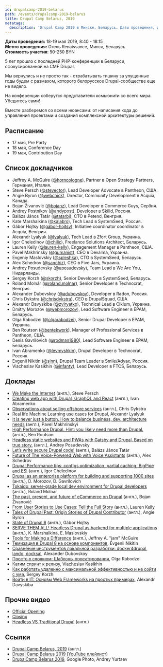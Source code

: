 ```yaml
---
id: drupalcamp-2019-belarus
path: /events/drupalcamp-2019-belarus
title: Drupal Camp Belarus, 2019
metatags:
  description: 'Drupal Camp 2019 в Минске, Беларусь. Даты проведения, докладчики, доклады.'
---
```


**Даты проведения:** 18-19 мая 2019, 8:40 - 18:15\
**Место проведения:** Отель Renaissance, Минск, Беларусь.\
**Стоимость участия:** 50-250 BYN

5 лет прошло с последней PHP-конференции в Беларуси, сфокусированной на CMF Drupal.

Мы вернулись и не просто так - отрабатывать тишину за упущенные годы будем с размахом, которого белорусское Drupal-сообществе еще не видело.

На конференции соберутся представители комьюнити со всего мира. Убедитесь сами!

Вместе разберемся со всеми нюансами: от написания кода до управления проектами и создания комплексной архитектуры решений.

## Расписание

- 17 мая, Pre Party
- 18 мая, Сonference Day
- 19 мая, Contribution Day

## Список докладчиков

- Jeffrey A. McGuire ([@horncologne](https://drupal.org/u/horncologne)), Partner в Open Strategy Partners, Германия, Италия.
- Steve Persch ([@stevector](https://drupal.org/u/stevector)), Lead Developer Advocate в Pantheon, США.
- Angie Byron ([@webchick](https://drupal.org/u/webchick)), Director, Community Development в Acquia, Канада.
- Bojan Živanović ([@bojanz](https://drupal.org/u/bojanz)), Lead Developer в Commerce Guys, Сербия.
- Andrey Postnikov ([@andypost](https://drupal.org/u/andypost)), Developer в Skilld, Россия.
- Balázs János Tatár ([@tatarbj](https://drupal.org/u/tatarbj)), CTO в Petend, Венгрия.
- Kate Marshalkina ([@kalabro](https://drupal.org/u/kalabro)), Tech Lead в SystemSeed, Россия.
- Gábor Hojtsy ([@gábor-hojtsy](https://www.drupal.org/u/gábor-hojtsy)), Initiative coordinator coordinator в Acquia, Венгрия.
- Alexandr Lyalyuk ([@lyalyuk](https://drupal.org/u/lyalyuk)), Tech Lead в Zfort Group, Украина.
- Igor Cheledinov ([@chilic](https://drupal.org/u/chilic)), Freelance Solutions Architect, Беларусь.
- Lauren Kelly ([@lauren-kelly](https://drupal.org/u/lauren-kelly)), Engagement Manager в Pantheon, США.
- Pavel Makhrinsky ([@gumanist](https://drupal.org/u/gumanist)), CEO в Devalma, Украина.
- Evgeniy Maslovskiy ([@spleshka](https://drupal.org/u/spleshka)), CTO в SystemSeed, Беларусь.
- Alex Schedrov ([@sanchiz](https://drupal.org/u/sanchiz)), CEO в Five Jars, Украина.
- Andrey Posudevsky ([@aposudevsky](https://drupal.org/u/aposudevsky)), Team Lead в We Are You, Нидерланды.
- Sergey Korzh ([@skorzh](https://drupal.org/u/skorzh)), Senior Developer в SystemSeed, Беларусь.
- Roland Molnár ([@roland.molnar](https://drupal.org/u/roland.molnar)), Senior Developer в Technocrat, Венгрия.
- Alexander Dubovskoy ([@adubovskoy](https://drupal.org/u/adubovskoy)), Developer в Radon, Россия.
- Chris Dykstra ([@chrisdykstra](https://drupal.org/u/chrisdykstra)), CEO в DrupalSquad, США.
- Alexandr Davyskiba ([@zviryatko](https://drupal.org/u/zviryatko)), Technical Lead в Ciklum, Украина.
- Dmitry Morozov ([@webmorozov](https://drupal.org/u/webmorozov)), Lead Software Engineer в EPAM, Беларусь.
- Olga Rabodzei ([@olgarabodzei](https://drupal.org/u/olgarabodzei)), Senior Drupal Developer в EPAM, Украина.
- Ben Routson ([@bentekwork](https://drupal.org/u/bentekwork)), Manager of Professional Services в Pantheon, США.
- Denis Gavrilovich ([@rodman1980](https://drupal.org/u/rodman1980)), Lead Software Engineer в EPAM, Беларусь.
- Ivan Abramenko ([@levmyshkin](https://drupal.org/u/levmyshkin)), Drupal Developer в Technocrat, Россия.
- Evgenii Nikitin ([@sinn](https://drupal.org/u/sinn)), Drupal Team Leader в Smile/Adyax, Россия.
- Viacheslav Kasikhin ([@infanty](https://drupal.org/u/infanty)), Lead Developer в FTCS, Беларусь.

## Доклады

- [We Make the Internet](https://youtu.be/53uqOYR1OEg) (англ.), Steve Persch
- [Creating web app with Drupal, GraphQL and React](https://youtu.be/VotH-w59VMg) (англ.), Ivan Abramenko
- [Observations about selling offshore services](https://youtu.be/mQuHJDpwB0s) (англ.), Chris Dykstra
- [Real life Machine Learning use cases for Drupal](https://youtu.be/NzOg04jL8aQ), Alexandr Lyalyuk
- [It is never just a button. How to balance business, dev, architecture needs](https://youtu.be/ZMvligEPf48) (англ.), Pavel Makhrinskyi
- [High Performance Drupal. Hint: you likely need more than Drupal.](https://youtu.be/6r8PWXTse-s) (англ.), Ben Routson
- [Headless static websites and PWAs with Gatsby and Drupal. Based on true story.](https://youtu.be/-Fqx64uEr_M) (англ.), Andrey Posudevsky
- [Let’s write secure Drupal code!](https://youtu.be/Z8bOi1fVEz0) (англ.), Balázs János Tatár
- [Future of The Voice-Powered Web with Voice Assistants](https://youtu.be/Pc9mwWWpOio) (англ.), Alex Schedrov
- [Drupal Performance tips: configs optimization, partial caching, BigPipe and ESI](https://youtu.be/pwDjQZcJ3jI) (англ.), Igor Cheledinov
- [Drupal as an enterprise platform for building and supporting 1000 sites](https://youtu.be/N3W6WhnsX1Q) (англ.), D. Morozov, D. Gavrilovich
- [Tokaido: server-grade local dev environment for Drupal developers](https://youtu.be/_hs0z3lFzv4) (англ.), Roland Molnar
- [The past, present, and future of eCommerce on Drupal](https://youtu.be/BRyjBQ2iFUo) (англ.), Bojan Živanović
- [From User Stories to Use Cases: Tell the Full Story](https://youtu.be/XDMzvXQ9ebk) (англ.), Lauren Kelly
- [Tales of Drupal Past: Origin Stories of Drupal Contributor](https://youtu.be/f7XEnPHZ4jk) (англ.), Angie Byron
- [State of Drupal 9](https://youtu.be/MUZLIMj_XaQ) (англ.), Gábor Hojtsy
- [SERVE THEM ALL! Headless Drupal as backend for multiple applications](https://youtu.be/ouBIAap09oA) (англ.), K. Marshalkina, E. Maslovskiy
- [Tools for Making a Difference](https://youtu.be/H4QjxrQfDqU) (англ.), Jeffrey A. "jam" McGuire
- [Темизация в Drupal 8 на основе компонентов](https://youtu.be/0acHpKt3CI8), Evgenii Nikitin
- [Сравнение инструментов локальной разработки: docker4drupal, lando, docksal](https://youtu.be/CpM9cbGh9H8), Alexander Dubovskoy
- [Просто о сложном: Шаблоны проектирования](https://youtu.be/NRkMXUi70HA), Olga Rabodzei
- [Катим спринт к релизу](https://youtu.be/_FmoxLGo32Q), Viacheslav Kasikhin
- [Как работать удаленно с максимальной эффективностью и не сойти с ума](https://youtu.be/aOgInPFCuNQ), Sergey Korzh
- [Войти в IT: Основы Web Frameworks на простых примерах](https://youtu.be/XKcKoiGhfxE), Alexandr Davyskiba

## Прочие видео

- [Official Opening](https://youtu.be/KW6w5Q09UJk)
- [Closing](https://youtu.be/iNZnJvvvOvM)
- [Headless VS Traditional Drupal](https://youtu.be/Mwfl4fOep74) (англ.)

## Ссылки

- [Drupal Camp Belarus, 2019](https://drupalcamp.by/) (англ.)
- [Drupal Camp Belarus 2019 (YouTube плейлист)](https://www.youtube.com/playlist?list=PLIk3nG9tqdWWXUx-c08Dc9GPFhzozawVQ)
- [DrupalCamp Belarus 2019](https://photos.google.com/share/AF1QipPsAsDifC_SwhYGXJch6GShGdFeBGr_aIxAjNfOUE9PkM3ygsa1GrO_BYPkxKyOdA?key=NXZyZ0pHbWlJQkhRRjNUdUliRzJmeksyY1RBazR3), Google Photo, Andrey Yurtaev
